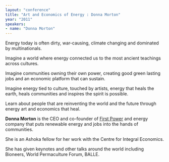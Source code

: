 ```yaml
---
layout: "conference"
title: "Art and Economics of Energy : Donna Morton"
year: "2011"
speakers:
- name: "Donna Morton"
---
```



Energy today is often dirty, war-causing, climate changing and dominated by
multinationals.

Imagine a world where energy connected us to the most ancient teachings across
cultures.

Imagine communities owning their own power, creating good green lasting jobs
and an economic platform that can sustain.

Imagine energy tied to culture, touched by artists, energy that heals the
earth, heals communities and inspires the spirit is possible.

Learn about people that are reinventing the world and the future through
energy art and economics that heal.

**Donna Morton** is the CEO and co-founder of [First
Power](https://web.archive.org/web/20210413190959/http://www.firstpowercanada.ca/)
and energy company that puts renewable energy and jobs into the hands of
communities.

She is an Ashoka fellow for her work with the Centre for Integral Economics.

She has given keynotes and other talks around the world including Bioneers,
World Permaculture Forum, BALLE.



[//]: # (Retrieved from https://web.archive.org/web/20210413201442/https://www.ideawave.ca/2011-conference/art-and-economics-of-energy)